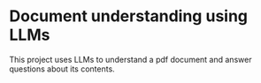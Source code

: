 # Document understanding using LLMs

This project uses LLMs to understand a pdf document and answer questions about its contents.
